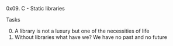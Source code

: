 0x09. C - Static libraries

Tasks

0. A library is not a luxury but one of the necessities of life
1. Without libraries what have we? We have no past and no future
